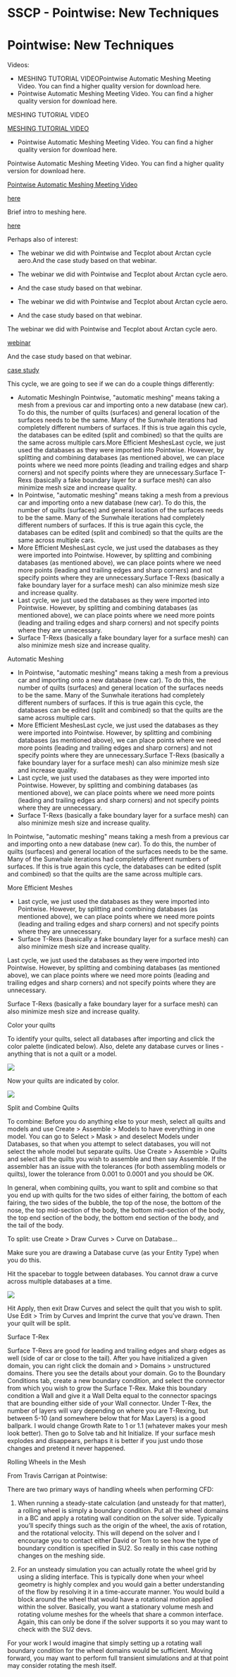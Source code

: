 # SSCP - Pointwise: New Techniques

# Pointwise: New Techniques

Videos:

* MESHING TUTORIAL VIDEOPointwise Automatic Meshing Meeting Video. You can find a higher quality version for download here.
* Pointwise Automatic Meshing Meeting Video. You can find a higher quality version for download here.

MESHING TUTORIAL VIDEO

[MESHING TUTORIAL VIDEO](https://youtu.be/jyRz937yKSI)

* Pointwise Automatic Meshing Meeting Video. You can find a higher quality version for download here.

Pointwise Automatic Meshing Meeting Video. You can find a higher quality version for download here.

[Pointwise Automatic Meshing Meeting Video](https://youtu.be/RfM7zmVt5aY)

[ here](https://pointwiseenterprise.sharefile.com/share?cmd=d&id=s2c6bf198296406b9#/view/s2c6bf198296406b9?_k=pa8zjp)

Brief intro to meshing here.

[ here](/home/sscp-2014-2015/aero-2014-2015/pointwise-meshing-and-simulation)

Perhaps also of interest:

* The webinar we did with Pointwise and Tecplot about Arctan cycle aero.And the case study based on that webinar.
* The webinar we did with Pointwise and Tecplot about Arctan cycle aero.
* And the case study based on that webinar.

* The webinar we did with Pointwise and Tecplot about Arctan cycle aero.
* And the case study based on that webinar.

The webinar we did with Pointwise and Tecplot about Arctan cycle aero.

[ webinar](https://www.youtube.com/watch?v=DpJbuGszrgE)

And the case study based on that webinar.

[ case study](http://www.tecplot.com/blog/2016/06/07/stanford-solar-car-projects-race-aerodynamic-efficiency-2/)

This cycle, we are going to see if we can do a couple things differently:

* Automatic MeshingIn Pointwise, "automatic meshing" means taking a mesh from a previous car and importing onto a new database (new car). To do this, the number of quilts (surfaces) and general location of the surfaces needs to be the same. Many of the Sunwhale iterations had completely different numbers of surfaces. If this is true again this cycle, the databases can be edited (split and combined) so that the quilts are the same across multiple cars.More Efficient MeshesLast cycle, we just used the databases as they were imported into Pointwise. However, by splitting and combining databases (as mentioned above), we can place points where we need more points (leading and trailing edges and sharp corners) and not specify points where they are unnecessary.Surface T-Rexs (basically a fake boundary layer for a surface mesh) can also minimize mesh size and increase quality.
* In Pointwise, "automatic meshing" means taking a mesh from a previous car and importing onto a new database (new car). To do this, the number of quilts (surfaces) and general location of the surfaces needs to be the same. Many of the Sunwhale iterations had completely different numbers of surfaces. If this is true again this cycle, the databases can be edited (split and combined) so that the quilts are the same across multiple cars.
* More Efficient MeshesLast cycle, we just used the databases as they were imported into Pointwise. However, by splitting and combining databases (as mentioned above), we can place points where we need more points (leading and trailing edges and sharp corners) and not specify points where they are unnecessary.Surface T-Rexs (basically a fake boundary layer for a surface mesh) can also minimize mesh size and increase quality.
* Last cycle, we just used the databases as they were imported into Pointwise. However, by splitting and combining databases (as mentioned above), we can place points where we need more points (leading and trailing edges and sharp corners) and not specify points where they are unnecessary.
* Surface T-Rexs (basically a fake boundary layer for a surface mesh) can also minimize mesh size and increase quality.

Automatic Meshing

* In Pointwise, "automatic meshing" means taking a mesh from a previous car and importing onto a new database (new car). To do this, the number of quilts (surfaces) and general location of the surfaces needs to be the same. Many of the Sunwhale iterations had completely different numbers of surfaces. If this is true again this cycle, the databases can be edited (split and combined) so that the quilts are the same across multiple cars.
* More Efficient MeshesLast cycle, we just used the databases as they were imported into Pointwise. However, by splitting and combining databases (as mentioned above), we can place points where we need more points (leading and trailing edges and sharp corners) and not specify points where they are unnecessary.Surface T-Rexs (basically a fake boundary layer for a surface mesh) can also minimize mesh size and increase quality.
* Last cycle, we just used the databases as they were imported into Pointwise. However, by splitting and combining databases (as mentioned above), we can place points where we need more points (leading and trailing edges and sharp corners) and not specify points where they are unnecessary.
* Surface T-Rexs (basically a fake boundary layer for a surface mesh) can also minimize mesh size and increase quality.

In Pointwise, "automatic meshing" means taking a mesh from a previous car and importing onto a new database (new car). To do this, the number of quilts (surfaces) and general location of the surfaces needs to be the same. Many of the Sunwhale iterations had completely different numbers of surfaces. If this is true again this cycle, the databases can be edited (split and combined) so that the quilts are the same across multiple cars.

More Efficient Meshes

* Last cycle, we just used the databases as they were imported into Pointwise. However, by splitting and combining databases (as mentioned above), we can place points where we need more points (leading and trailing edges and sharp corners) and not specify points where they are unnecessary.
* Surface T-Rexs (basically a fake boundary layer for a surface mesh) can also minimize mesh size and increase quality.

Last cycle, we just used the databases as they were imported into Pointwise. However, by splitting and combining databases (as mentioned above), we can place points where we need more points (leading and trailing edges and sharp corners) and not specify points where they are unnecessary.

Surface T-Rexs (basically a fake boundary layer for a surface mesh) can also minimize mesh size and increase quality.

Color your quilts

To identify your quilts, select all databases after importing and click the color palette (indicated below). Also, delete any database curves or lines - anything that is not a quilt or a model.

![](../../../../../assets/image_3ee6bcd73e.jpg)

Now your quilts are indicated by color.

![](../../../../../assets/image_9db1369e40.jpg)

Split and Combine Quilts

To combine: Before you do anything else to your mesh, select all quilts and models and use Create > Assemble > Models to have everything in one model. You can go to Select > Mask > and deselect Models under Databases, so that when you attempt to select databases, you will not select the whole model but separate quilts. Use Create > Assemble > Quilts and select all the quilts you wish to assemble and then say Assemble. If the assembler has an issue with the tolerances (for both assembling models or quilts), lower the tolerance from 0.001 to 0.0001 and you should be OK.

In general, when combining quilts, you want to split and combine so that you end up with quilts for the two sides of either fairing, the bottom of each fairing, the two sides of the bubble, the top of the nose, the bottom of the nose, the top mid-section of the body, the bottom mid-section of the body, the top end section of the body, the bottom end section of the body, and the tail of the body.

To split: use Create > Draw Curves > Curve on Database...

Make sure you are drawing a Database curve (as your Entity Type) when you do this.

Hit the spacebar to toggle between databases. You cannot draw a curve across multiple databases at a time.

![](../../../../../assets/image_ccb356f390.jpg)

Hit Apply, then exit Draw Curves and select the quilt that you wish to split. Use Edit > Trim by Curves and Imprint the curve that you've drawn. Then your quilt will be split.

Surface T-Rex

Surface T-Rexs are good for leading and trailing edges and sharp edges as well (side of car or close to the tail). After you have initialized a given domain, you can right click the domain and > Domains > unstructured domains. There you see the details about your domain. Go to the Boundary Conditions tab, create a new boundary condition, and select the connector from which you wish to grow the Surface T-Rex. Make this boundary condition a Wall and give it a Wall Delta equal to the connector spacings that are bounding either side of your Wall connector. Under T-Rex, the number of layers will vary depending on where you are T-Rexing, but between 5-10 (and somewhere below that for Max Layers) is a good ballpark. I would change Growth Rate to 1 or 1.1 (whatever makes your mesh look better). Then go to Solve tab and hit Initialize. If your surface mesh explodes and disappears, perhaps it is better if you just undo those changes and pretend it never happened.

Rolling Wheels in the Mesh

From Travis Carrigan at Pointwise:

There are two primary ways of handling wheels when performing CFD:

1. When running a steady-state calculation (and unsteady for that matter), a rolling wheel is simply a boundary condition. Put all the wheel domains in a BC and apply a rotating wall condition on the solver side. Typically you’ll specify things such as the origin of the wheel, the axis of rotation, and the rotational velocity. This will depend on the solver and I encourage you to contact either David or Tom to see how the type of boundary condition is specified in SU2. So really in this case nothing changes on the meshing side.

2. For an unsteady simulation you can actually rotate the wheel grid by using a sliding interface. This is typically done when your wheel geometry is highly complex and you would gain a better understanding of the flow by resolving it in a time-accurate manner. You would build a block around the wheel that would have a rotational motion applied within the solver. Basically, you want a stationary volume mesh and rotating volume meshes for the wheels that share a common interface. Again, this can only be done if the solver supports it so you may want to check with the SU2 devs.

For your work I would imagine that simply setting up a rotating wall boundary condition for the wheel domains would be sufficient. Moving forward, you may want to perform full transient simulations and at that point may consider rotating the mesh itself.

